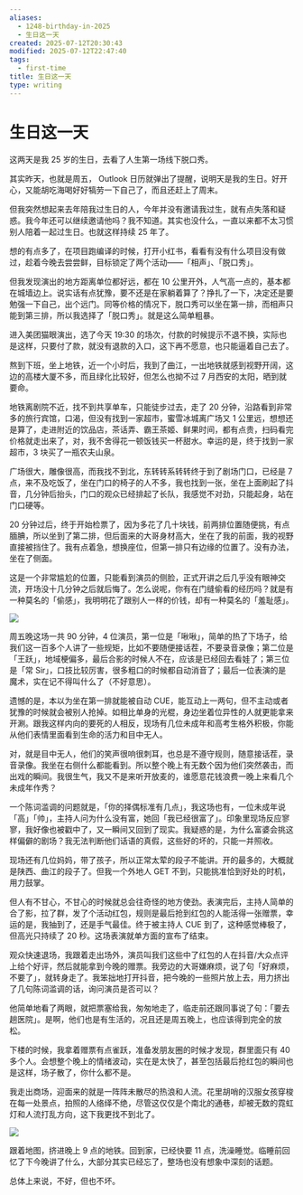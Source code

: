 ```yaml
---
aliases:
  - 1248-birthday-in-2025
  - 生日这一天
created: 2025-07-12T20:30:43
modified: 2025-07-12T22:47:40
tags:
  - first-time
title: 生日这一天
type: writing
---
```


# 生日这一天

这两天是我 25 岁的生日，去看了人生第一场线下脱口秀。

其实昨天，也就是周五， Outlook 日历就弹出了提醒，说明天是我的生日。好开心，又能胡吃海喝好好犒劳一下自己了，而且还赶上了周末。

但我突然想起来去年陪我过生日的人，今年并没有邀请我过生，就有点失落和疑惑。我今年还可以继续邀请他吗？我不知道。其实也没什么，一直以来都不太习惯别人陪着一起过生日。也就这样持续 25 年了。

想的有点多了，在项目跑编译的时候，打开小红书，看看有没有什么项目没有做过，趁着今晚去尝尝鲜，目标锁定了两个活动——「相声」、「脱口秀」。

但我发现演出的地方距离单位都好远，都在 10 公里开外，人气高一点的，基本都在城墙边上。说实话有点犹豫，要不还是在家躺着算了？挣扎了一下，决定还是要勉强一下自己，出个远门。同等价格的情况下，脱口秀可以坐在第一排，而相声只能到第三排，所以我选择了「脱口秀」。就是这么简单粗暴。

进入美团猫眼演出，选了今天 19:30 的场次，付款的时候提示不退不换，实际也是这样，只要付了款，就没有退款的入口，这下再不愿意，也只能逼着自己去了。

熬到下班，坐上地铁，近一个小时后，我到了曲江，一出地铁就感到视野开阔，这边的高楼大厦不多，而且绿化比较好，但怎么也拗不过 7 月西安的太阳，晒到就要命。

地铁离剧院不近，找不到共享单车，只能徒步过去，走了 20 分钟，沿路看到非常多的旅行宾馆，口渴，但没有找到一家超市，蜜雪冰城离广场又 1 公里远，想想还是算了，走进附近的饮品店，茶话弄、霸王茶姬、鲜果时间，都有点贵，扫码看完价格就走出来了，对，我不舍得花一顿饭钱买一杯甜水。幸运的是，终于找到一家超市，3 块买了一瓶农夫山泉。

广场很大，雕像很高，而我找不到北，东转转系转转终于到了剧场门口，已经是 7 点，来不及吃饭了，坐在门口的椅子的人不多，我也找到一张，坐在上面刷起了抖音，几分钟后抬头，门口的观众已经排起了长队，我感觉不对劲，只能起身，站在门口硬等。

20 分钟过后，终于开始检票了，因为多花了几十块钱，前两排位置随便挑，有点腼腆，所以坐到了第二排，但后面来的大哥身材高大，坐在了我的前面，我的视野直接被挡住了。我有点着急，想换座位，但第一排只有边缘的位置了。没有办法，坐在了侧面。

这是一个非常尴尬的位置，只能看到演员的侧脸，正式开讲之后几乎没有眼神交流，开场没十几分钟之后就后悔了。怎么说呢，你有在门缝偷看的经历吗？就是有一种莫名的「偷感」，我明明花了跟别人一样的价钱，却有一种莫名的「羞耻感」。

![](https://raw.githack.com/bGZo/assets/dev/2025/202507121712702.jpg)

周五晚这场一共 90 分钟，4 位演员，第一位是「啾啾」，简单的热了下场子，给我们这一百多个人讲了一些规矩，比如不要随便接话茬，不要录音录像；第二位是「王跃」，地域梗偏多，最后合影的时候人不在，应该是已经回去看娃了；第三位是「常 Sir」，口技比较厉害，很多粗口的时候都自动消音了；最后一位表演的是魔术，实在记不得叫什么了（不好意思）。

遗憾的是，本以为坐在第一排就能被自动 CUE，能互动上一两句，但不主动或者犹豫的时候就会被别人抢掉。如相比单身的光棍，身边坐着位异性的人就更能拿来开涮。跟我这样内向的要死的人相反，现场有几位未成年和高考生格外积极，你能从他们表情里面看到生命的活力和目中无人。

对，就是目中无人，他们的笑声很响很刺耳，也总是不遵守规则，随意接话茬，录音录像。我坐在右侧什么都能看到。所以整个晚上有无数个因为他们突然袭击，而出戏的瞬间。我很生气，我又不是来听开放麦的，谁愿意花钱浪费一晚上来看几个未成年作秀？

一个陈词滥调的问题就是，「你的择偶标准有几点」，我这场也有，一位未成年说「高」「帅」，主持人问为什么没有富，她回「我已经很富了」。印象里现场反应寥寥，我好像也被戳中了，又一瞬间又回到了现实。我疑惑的是，为什么富婆会挑这样偏僻的剧场？我无法判断他们话语的真假，这些好的坏的，只能一并照收。

现场还有几位妈妈，带了孩子，所以正常太荤的段子不能讲。开的最多的，大概就是陕西、曲江的段子了。但我一个外地人 GET 不到，只能挑准恰到好处的时机，用力鼓掌。

但人有不甘心，不甘心的时候就总会往奇怪的地方使劲。表演完后，主持人简单的合了影，拉了群，发了个活动红包，规则是最后抢到红包的人能活得一张赠票，幸运的是，我抽到了，还是手气最佳。终于被主持人 CUE 到了，这种感觉棒极了，但高光只持续了 20 秒。这场表演就单方面的宣布了结束。

观众快速退场，我跟着走出场外，演员叫我们这些中了红包的人在抖音/大众点评上给个好评，然后就能拿到今晚的赠票。我旁边的大哥嫌麻烦，说了句「好麻烦，不要了」，就转身走了。我笨拙地打开抖音，把今晚的一些照片放上去，用力挤出了几句陈词滥调的话，询问演员是否可以？

他简单地看了两眼，就把票塞给我，匆匆地走了，临走前还跟同事说了句：「要去趟医院」。是啊，他们也是有生活的，况且还是周五晚上，也应该得到完全的放松。

下楼的时候，我拿着赠票有点雀跃，准备发朋友圈的时候才发现，群里面只有 40 多个人。会想整个晚上的情绪波动，实在是太快了，甚至包括最后抢红包的瞬间也是这样，场子散了，你什么都不是。

我走出商场，迎面来的就是一阵阵未散尽的热浪和人流。花里胡哨的汉服女孩穿梭在每一处景点，拍照的人络绎不绝，尽管这仅仅是个南北的通巷，却被无数的霓虹灯和人流打乱方向，这下我更找不到北了。

![](https://raw.githack.com/bGZo/assets/dev/2025/202507121713654.jpg)

跟着地图，挤进晚上 9 点的地铁。回到家，已经快要 11 点，洗澡睡觉。临睡前回忆了下今晚讲了什么，大部分其实已经忘了，整场也没有想象中深刻的话题。

总体上来说，不好，但也不坏。
